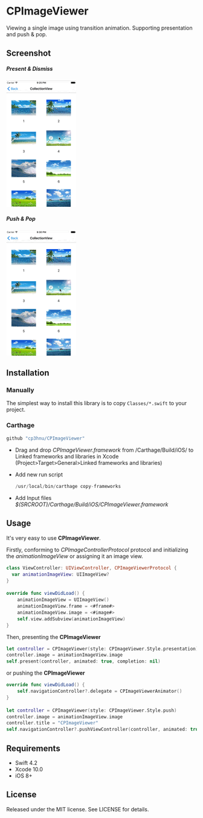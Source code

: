 # CPImageViewer

Viewing a single image using transition animation. Supporting presentation and push &  pop.

## Screenshot

##### Present & Dismiss

![](Screenshot1.gif)



##### Push & Pop

![](Screenshot2.gif)

## Installation

### Manually

The simplest way to install this library is to copy `Classes/*.swift` to your project.

### Carthage

```swift
github "cp3hnu/CPImageViewer"
```

* Drag and drop *CPImageViewer.framework* from /Carthage/Build/iOS/ to Linked frameworks and libraries in Xcode (Project>Target>General>Linked frameworks and libraries)

* Add new run script

     ```swift
     /usr/local/bin/carthage copy-frameworks
     ```
* Add Input files *$(SRCROOT)/Carthage/Build/iOS/CPImageViewer.framework*


## Usage

It's very easy to use **CPImageViewer**.

Firstly, conforming to  *CPImageControllerProtocol* protocol and initializing the *animationImageView* or assigning it an image view.
``` swift
class ViewController: UIViewController, CPImageViewerProtocol {
  var animationImageView: UIImageView?
}

override func viewDidLoad() {
    animationImageView = UIImageView()
	animationImageView.frame = <#frame#>
	animationImageView.image = <#image#>
	self.view.addSubview(animationImageView)
}
```

Then, presenting the **CPImageViewer**

``` swift
let controller = CPImageViewer(style: CPImageViewer.Style.presentation)
controller.image = animationImageView.image
self.present(controller, animated: true, completion: nil)
```

or pushing the **CPImageViewer**

``` swift
override func viewDidLoad() {
    self.navigationController?.delegate = CPImageViewerAnimator()
}

let controller = CPImageViewer(style: CPImageViewer.Style.push)
controller.image = animationImageView.image 
controller.title = "CPImageViewer"
self.navigationController?.pushViewController(controller, animated: true)
```



## Requirements

* Swift 4.2
* Xcode 10.0
* iOS 8+

## License

Released under the MIT license. See LICENSE for details.
